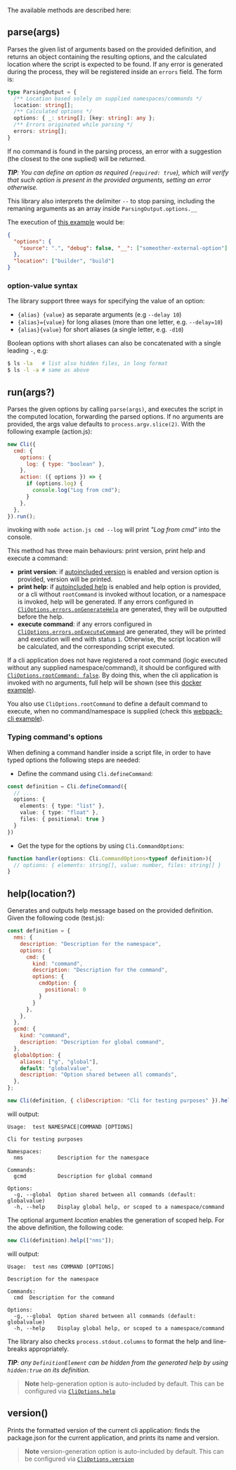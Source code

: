 The available methods are described here:

## parse(args)

Parses the given list of arguments based on the provided definition, and returns an object containing the resulting options, and the calculated location where the script is expected to be found. If any error is generated during the process, they will be registered inside an `errors` field. The form is:

```typescript
type ParsingOutput = {
  /** Location based solely on supplied namespaces/commands */
  location: string[];
  /** Calculated options */
  options: { _: string[]; [key: string]: any };
  /** Errors originated while parsing */
  errors: string[];
}
```

If no command is found in the parsing process, an error with a suggestion (the closest to the one suplied) will be returned.

_**TIP**: You can define an option as required (`required: true`), which will verify that such option is present in the provided arguments, setting an error otherwise._

This library also interprets the delimiter `--` to stop parsing, including the remaning arguments as an array inside `ParsingOutput.options.__`


The execution of [this example](/README.md#example) would be:

```json
{
  "options": {
    "source": ".", "debug": false, "__": ["someother-external-option"]
  },
  "location": ["builder", "build"]
}
```

### option-value syntax

The library support three ways for specifying the value of an option:
- `{alias} {value}` as separate arguments (e.g `--delay 10`)
- `{alias}={value}` for long aliases (more than one letter, e.g. `--delay=10`)
- `{alias}{value}` for short aliases (a single letter, e.g. `-d10`)

Boolean options with short aliases can also be concatenated with a single leading `-`, e.g:
```bash
$ ls -la   # list also hidden files, in long format
$ ls -l -a # same as above
```

## run(args?)

Parses the given options by calling `parse(args)`, and executes the script in the computed location, forwarding the parsed options. If no arguments are provided, the args value defaults to `process.argv.slice(2)`.
With the following example (action.js):

```js
new Cli({
  cmd: {
    options: {
      log: { type: "boolean" },
    },
    action: ({ options }) => {
      if (options.log) {
        console.log("Log from cmd");
      }
    },
  },
}).run();
```

invoking with `node action.js cmd --log` will print _"Log from cmd"_ into the console.

This method has three main behaviours: print version, print help and execute a command:
- **print version**: if [autoincluded version](/docs/cli-options.md#versionautoinclude) is enabled and version option is provided, version will be printed.
- **print help**: if [autoincluded help](/docs/cli-options.md#helpautoinclude) is enabled and help option is provided, or a cli without `rootCommand` is invoked without location, or a namespace is invoked, help will be generated. If any errors configured in [`CliOptions.errors.onGenerateHelp`](/docs/cli-options.md#errorsongeneratehelp) are generated, they will be outputted before the help.
- **execute command**: if any errors configured in [`CliOptions.errors.onExecuteCommand`](/docs/cli-options.md#errorsonexecutecommand) are generated, they will be printed and execution will end with status `1`. Otherwise, the script location will be calculated, and the corresponding script executed.

If a cli application does not have registered a root command (logic executed without any supplied namespace/command), it should be configured with [`CliOptions.rootCommand: false`](/docs/cli-options.md#rootcommand). By doing this, when the cli application is invoked with no arguments, full help will be shown (see this [docker example](/examples/docker/docker.js#L128)).

You also use `CliOptions.rootCommand` to define a default command to execute, when no command/namespace is supplied (check this [webpack-cli example](/examples/webpack-cli)).

### Typing command's options
When defining a command handler inside a script file, in order to have typed options the following steps are needed:
- Define the command using `Cli.defineCommand`:
```typescript
const definition = Cli.defineCommand({
  // ...
  options: {
    elements: { type: "list" },
    value: { type: "float" },
    files: { positional: true }
  }
})
```
- Get the type for the options by using `Cli.CommandOptions`:
```typescript
function handler(options: Cli.CommandOptions<typeof definition>){
  // options: { elements: string[], value: number, files: string[] }
}
```


## help(location?)

Generates and outputs help message based on the provided definition. Given the following code (test.js):

```js
const definition = {
  nms: {
    description: "Description for the namespace",
    options: {
      cmd: {
        kind: "command",
        description: "Description for the command",
        options: {
          cmdOption: {
            positional: 0
          }
        }
      },
    },
  },
  gcmd: {
    kind: "command",
    description: "Description for global command",
  },
  globalOption: {
    aliases: ["g", "global"],
    default: "globalvalue",
    description: "Option shared between all commands",
  },
};

new Cli(definition, { cliDescription: "Cli for testing purposes" }).help();
```

will output:

```
Usage:  test NAMESPACE|COMMAND [OPTIONS]

Cli for testing purposes

Namespaces:
  nms           Description for the namespace

Commands:
  gcmd          Description for global command

Options:
  -g, --global  Option shared between all commands (default: globalvalue)
  -h, --help    Display global help, or scoped to a namespace/command
```

The optional argument _location_ enables the generation of scoped help. For the above definition, the following code:

```js
new Cli(definition).help(["nms"]);
```

will output:

```
Usage:  test nms COMMAND [OPTIONS]

Description for the namespace

Commands:
  cmd  Description for the command

Options:
  -g, --global  Option shared between all commands (default: globalvalue)
  -h, --help    Display global help, or scoped to a namespace/command
```

The library also checks `process.stdout.columns` to format the help and line-breaks appropriately.

_**TIP**: any `DefinitionElement` can be hidden from the generated help by using `hidden:true` on its definition._

> **Note**
> help-generation option is auto-included by default. This can be configured via [`CliOptions.help`](/docs/cli-options.md#helpautoinclude)

## version()

Prints the formatted version of the current cli application: finds the package.json for the current application, and prints its name and version.

> **Note**
> version-generation option is auto-included by default. This can be configured via [`CliOptions.version`](/docs/cli-options.md#versionautoinclude)